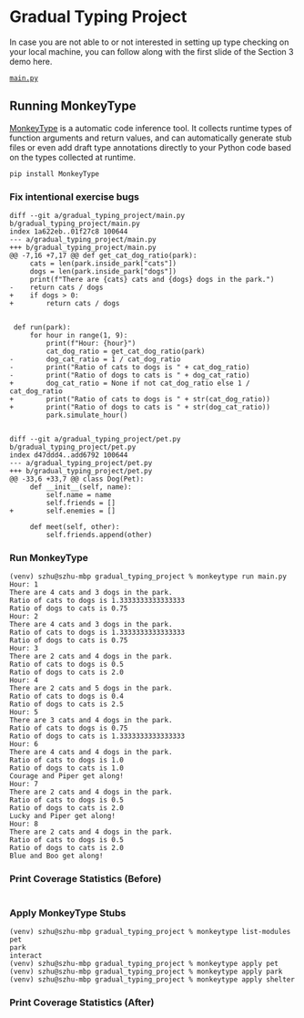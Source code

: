 # Gradual Typing Project

In case you are not able to or not interested in setting up type checking on your local machine, you can follow along with the first slide of the Section 3 demo here.


[`main.py`](https://pyre-check.org/play?input=import%20json%0Afrom%20typing%20import%20*%0A%0A%23%20from%20park.py%0Aclass%20Park%3A%0A%20%20%20%20def%20__init__(self)%3A%0A%20%20%20%20%20%20%20%20self.inside_park%20%3D%20%7B%0A%20%20%20%20%20%20%20%20%20%20%20%20%22cats%22%3A%20%5B%5D%2C%0A%20%20%20%20%20%20%20%20%20%20%20%20%22dogs%22%3A%20%5B%5D%2C%0A%20%20%20%20%20%20%20%20%7D%0A%20%20%20%20%20%20%20%20self.outside_park%20%3D%20%7B%0A%20%20%20%20%20%20%20%20%20%20%20%20%22cats%22%3A%20%5B%5D%2C%0A%20%20%20%20%20%20%20%20%20%20%20%20%22dogs%22%3A%20%5B%5D%2C%0A%20%20%20%20%20%20%20%20%7D%0A%20%20%20%20def%20populate(self%2C%20input)%3A%20...%0A%20%20%20%20def%20simulate_hour(self)%3A%20...%0A%0A%23%20from%20main.py%0Adef%20get_cat_dog_ratio(park)%3A%0A%20%20%20%20cats%20%3D%20len(park.inside_park%5B%22cats%22%5D)%0A%20%20%20%20dogs%20%3D%20len(park.inside_park%5B%22dogs%22%5D)%0A%20%20%20%20print(f%22There%20are%20%7Bcats%7D%20cats%20and%20%7Bdogs%7D%20dogs%20in%20the%20park.%22)%0A%20%20%20%20return%20cats%20%2F%20dogs%0A%0A%0Adef%20run(park)%3A%0A%20%20%20%20for%20hour%20in%20range(1%2C%209)%3A%0A%20%20%20%20%20%20%20%20print(f%22Hour%3A%20%7Bhour%7D%22)%0A%20%20%20%20%20%20%20%20cat_dog_ratio%20%3D%20get_cat_dog_ratio(park)%0A%20%20%20%20%20%20%20%20dog_cat_ratio%20%3D%201%20%2F%20cat_dog_ratio%0A%20%20%20%20%20%20%20%20print(%22Ratio%20of%20cats%20to%20dogs%20is%22%20%2B%20cat_dog_ratio)%0A%20%20%20%20%20%20%20%20print(%22Ratio%20of%20dogs%20to%20cats%20is%20%22%20%2B%20dog_cat_ratio)%0A%20%20%20%20%20%20%20%20park.simulate_hour()%0A%0A%0Aif%20__name__%20%3D%3D%20%22__main__%22%3A%0A%20%20%20%20park%20%3D%20Park()%0A%20%20%20%20with%20open(%27data.json%27)%20as%20json_file%3A%0A%20%20%20%20%20%20%20%20data%20%3D%20json.load(json_file)%0A%20%20%20%20%20%20%20%20park.populate(data)%0A%20%20%20%20run(park))


## Running MonkeyType

[MonkeyType](https://pypi.org/project/MonkeyType/) is a automatic code inference tool. It collects runtime types of function arguments and return values, and can automatically generate stub files or even add draft type annotations directly to your Python code based on the types collected at runtime.

```
pip install MonkeyType
```

### Fix intentional exercise bugs

```
diff --git a/gradual_typing_project/main.py b/gradual_typing_project/main.py
index 1a622eb..01f27c8 100644
--- a/gradual_typing_project/main.py
+++ b/gradual_typing_project/main.py
@@ -7,16 +7,17 @@ def get_cat_dog_ratio(park):
     cats = len(park.inside_park["cats"])
     dogs = len(park.inside_park["dogs"])
     print(f"There are {cats} cats and {dogs} dogs in the park.")
-    return cats / dogs
+    if dogs > 0:
+        return cats / dogs


 def run(park):
     for hour in range(1, 9):
         print(f"Hour: {hour}")
         cat_dog_ratio = get_cat_dog_ratio(park)
-        dog_cat_ratio = 1 / cat_dog_ratio
-        print("Ratio of cats to dogs is " + cat_dog_ratio)
-        print("Ratio of dogs to cats is " + dog_cat_ratio)
+        dog_cat_ratio = None if not cat_dog_ratio else 1 / cat_dog_ratio
+        print("Ratio of cats to dogs is " + str(cat_dog_ratio))
+        print("Ratio of dogs to cats is " + str(dog_cat_ratio))
         park.simulate_hour()


diff --git a/gradual_typing_project/pet.py b/gradual_typing_project/pet.py
index d47ddd4..add6792 100644
--- a/gradual_typing_project/pet.py
+++ b/gradual_typing_project/pet.py
@@ -33,6 +33,7 @@ class Dog(Pet):
     def __init__(self, name):
         self.name = name
         self.friends = []
+        self.enemies = []

     def meet(self, other):
         self.friends.append(other)
```

### Run MonkeyType

```
(venv) szhu@szhu-mbp gradual_typing_project % monkeytype run main.py
Hour: 1
There are 4 cats and 3 dogs in the park.
Ratio of cats to dogs is 1.3333333333333333
Ratio of dogs to cats is 0.75
Hour: 2
There are 4 cats and 3 dogs in the park.
Ratio of cats to dogs is 1.3333333333333333
Ratio of dogs to cats is 0.75
Hour: 3
There are 2 cats and 4 dogs in the park.
Ratio of cats to dogs is 0.5
Ratio of dogs to cats is 2.0
Hour: 4
There are 2 cats and 5 dogs in the park.
Ratio of cats to dogs is 0.4
Ratio of dogs to cats is 2.5
Hour: 5
There are 3 cats and 4 dogs in the park.
Ratio of cats to dogs is 0.75
Ratio of dogs to cats is 1.3333333333333333
Hour: 6
There are 4 cats and 4 dogs in the park.
Ratio of cats to dogs is 1.0
Ratio of dogs to cats is 1.0
Courage and Piper get along!
Hour: 7
There are 2 cats and 4 dogs in the park.
Ratio of cats to dogs is 0.5
Ratio of dogs to cats is 2.0
Lucky and Piper get along!
Hour: 8
There are 2 cats and 4 dogs in the park.
Ratio of cats to dogs is 0.5
Ratio of dogs to cats is 2.0
Blue and Boo get along!
```

### Print Coverage Statistics (Before)

```
```

### Apply MonkeyType Stubs

```
(venv) szhu@szhu-mbp gradual_typing_project % monkeytype list-modules
pet
park
interact
(venv) szhu@szhu-mbp gradual_typing_project % monkeytype apply pet
(venv) szhu@szhu-mbp gradual_typing_project % monkeytype apply park
(venv) szhu@szhu-mbp gradual_typing_project % monkeytype apply shelter
```

### Print Coverage Statistics (After)

```
```
